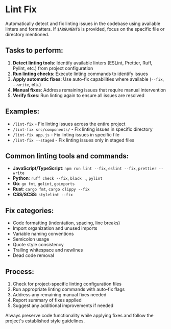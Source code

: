 # Lint Fix

Automatically detect and fix linting issues in the codebase using available linters and formatters. If `$ARGUMENTS` is provided, focus on the specific file or directory mentioned.

## Tasks to perform:
1. **Detect linting tools**: Identify available linters (ESLint, Prettier, Ruff, Pylint, etc.) from project configuration
2. **Run linting checks**: Execute linting commands to identify issues
3. **Apply automatic fixes**: Use auto-fix capabilities where available (`--fix`, `--write`, etc.)
4. **Manual fixes**: Address remaining issues that require manual intervention
5. **Verify fixes**: Run linting again to ensure all issues are resolved

## Examples:
- `/lint-fix` - Fix linting issues across the entire project
- `/lint-fix src/components/` - Fix linting issues in specific directory
- `/lint-fix app.js` - Fix linting issues in specific file
- `/lint-fix --staged` - Fix linting issues only in staged files

## Common linting tools and commands:
- **JavaScript/TypeScript**: `npm run lint --fix`, `eslint --fix`, `prettier --write`
- **Python**: `ruff check --fix`, `black .`, `pylint`
- **Go**: `go fmt`, `golint`, `goimports`
- **Rust**: `cargo fmt`, `cargo clippy --fix`
- **CSS/SCSS**: `stylelint --fix`

## Fix categories:
- Code formatting (indentation, spacing, line breaks)
- Import organization and unused imports
- Variable naming conventions
- Semicolon usage
- Quote style consistency
- Trailing whitespace and newlines
- Dead code removal

## Process:
1. Check for project-specific linting configuration files
2. Run appropriate linting commands with auto-fix flags
3. Address any remaining manual fixes needed
4. Report summary of fixes applied
5. Suggest any additional improvements if needed

Always preserve code functionality while applying fixes and follow the project's established style guidelines.